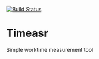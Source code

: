 [![Build Status](https://travis-ci.org/lsolova/timeasr.svg?branch=master)](https://travis-ci.org/lsolova/timeasr)

# Timeasr
Simple worktime measurement tool
